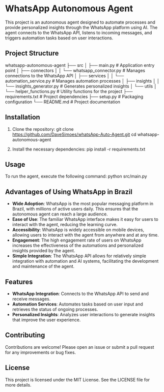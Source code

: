 # WhatsApp Autonomous Agent

This project is an autonomous agent designed to automate processes and provide personalized insights through the WhatsApp platform using AI. The agent connects to the WhatsApp API, listens to incoming messages, and triggers automation tasks based on user interactions.

## Project Structure

whatsapp-autonomous-agent ├── src │ ├── main.py # Application entry point │ ├── connectors │ │ └── whatsapp_connector.py # Manages connections to the WhatsApp API │ ├── services │ │ └── automation_service.py # Manages automation processes │ ├── insights │ │ └── insights_generator.py # Generates personalized insights │ └── utils │ └── helper_functions.py # Utility functions for the project ├── requirements.txt # Project dependencies ├── setup.py # Packaging configuration └── README.md # Project documentation

## Installation

1. Clone the repository:
   git clone https://github.com/DaveSimoes/whatsApp-Auto-Agent.git
   cd whatsapp-autonomous-agent

2. Install the necessary dependencies:
   pip install -r requirements.txt

## Usage

To run the agent, execute the following command:
python src/main.py

## Advantages of Using WhatsApp in Brazil

- **Wide Adoption**: WhatsApp is the most popular messaging platform in Brazil, with millions of active users daily. This ensures that the autonomous agent can reach a large audience.
- **Ease of Use**: The familiar WhatsApp interface makes it easy for users to interact with the agent, reducing the learning curve.
- **Accessibility**: WhatsApp is widely accessible on mobile devices, allowing users to interact with the agent from anywhere and at any time.
- **Engagement**: The high engagement rate of users on WhatsApp increases the effectiveness of the automations and personalized insights provided by the agent.
- **Simple Integration**: The WhatsApp API allows for relatively simple integration with automation and AI systems, facilitating the development and maintenance of the agent.

## Features

- **WhatsApp Integration**: Connects to the WhatsApp API to send and receive messages.
- **Automation Services**: Automates tasks based on user input and retrieves the status of ongoing processes.
- **Personalized Insights**: Analyzes user interactions to generate insights that improve the user experience.

## Contributing

Contributions are welcome! Please open an issue or submit a pull request for any improvements or bug fixes.

## License

This project is licensed under the MIT License. See the LICENSE file for more details.
